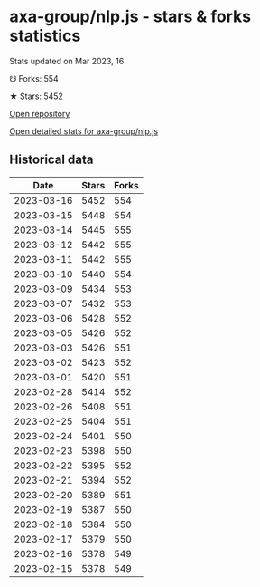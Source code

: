 # axa-group/nlp.js - stars & forks statistics

Stats updated on Mar 2023, 16

☋ Forks: 554

★ Stars: 5452

[Open repository](https://github.com/axa-group/nlp.js)

[Open detailed stats for axa-group/nlp.js](https://reviewgithub.com/rep/axa-group/nlp.js)

## Historical data
| Date | Stars | Forks |
|------|-------|-------|
| 2023-03-16 | 5452 | 554 | 
| 2023-03-15 | 5448 | 554 | 
| 2023-03-14 | 5445 | 555 | 
| 2023-03-12 | 5442 | 555 | 
| 2023-03-11 | 5442 | 555 | 
| 2023-03-10 | 5440 | 554 | 
| 2023-03-09 | 5434 | 553 | 
| 2023-03-07 | 5432 | 553 | 
| 2023-03-06 | 5428 | 552 | 
| 2023-03-05 | 5426 | 552 | 
| 2023-03-03 | 5426 | 551 | 
| 2023-03-02 | 5423 | 552 | 
| 2023-03-01 | 5420 | 551 | 
| 2023-02-28 | 5414 | 552 | 
| 2023-02-26 | 5408 | 551 | 
| 2023-02-25 | 5404 | 551 | 
| 2023-02-24 | 5401 | 550 | 
| 2023-02-23 | 5398 | 550 | 
| 2023-02-22 | 5395 | 552 | 
| 2023-02-21 | 5394 | 552 | 
| 2023-02-20 | 5389 | 551 | 
| 2023-02-19 | 5387 | 550 | 
| 2023-02-18 | 5384 | 550 | 
| 2023-02-17 | 5379 | 550 | 
| 2023-02-16 | 5378 | 549 | 
| 2023-02-15 | 5378 | 549 | 

